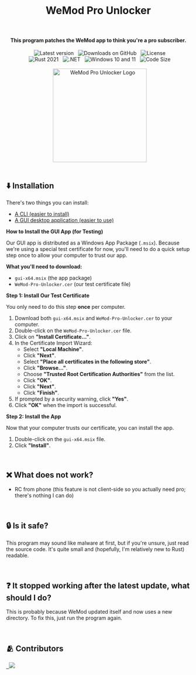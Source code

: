 <div align="center">
  <h1>WeMod Pro Unlocker</h1>
  <h4>This program patches the WeMod app to think you're a pro subscriber.</h4>
  <img src="https://img.shields.io/github/v/release/bennett-sh/wemod-pro-unlocker.svg" alt="Latest version">
  <img src="https://img.shields.io/github/downloads/bennett-sh/wemod-pro-unlocker/total?label=GitHub%20Downloads" alt="Downloads on GitHub">
  <img src="https://img.shields.io/crates/l/wemod-pro-unlocker?color=green" alt="License"><br/>
  <img src="https://img.shields.io/badge/rust-2021-orange?logo=rust" alt="Rust 2021">
  <img src="https://img.shields.io/badge/.NET-512BD4?logo=dotnet" alt=".NET">
  <img src="https://img.shields.io/badge/Windows-10+11-0078D4?logo=windows-11" alt="Windows 10 and 11">
  <img src="https://img.shields.io/github/languages/code-size/bennett-sh/wemod-pro-unlocker?color=yellow" alt="Code Size"><br/><br/>
  <img width="256" src="https://user-images.githubusercontent.com/110846042/204567385-4df3007c-7a63-40fd-9feb-f9f36aa43030.png" alt="WeMod Pro Unlocker Logo">
</div>

<br/>

## ⬇️ Installation
There's two things you can install:
- [A CLI (easier to install)](cli/README.md)
- [A GUI desktop application (easier to use)](gui/README.md)

**How to Install the GUI App (for Testing)**

Our GUI app is distributed as a Windows App Package (`.msix`). Because we're using a special test certificate for now, you'll need to do a quick setup step once to allow your computer to trust our app.

**What you'll need to download:**

* `gui-x64.msix` (the app package)
* `WeMod-Pro-Unlocker.cer` (our test certificate file)

**Step 1: Install Our Test Certificate**

You only need to do this step **once** per computer.

1.  Download both `gui-x64.msix` and `WeMod-Pro-Unlocker.cer` to your computer.
2.  Double-click on the `WeMod-Pro-Unlocker.cer` file.
3.  Click on **"Install Certificate..."**.
4.  In the Certificate Import Wizard:
    * Select **"Local Machine"**.
    * Click **"Next"**.
    * Select **"Place all certificates in the following store"**.
    * Click **"Browse..."**.
    * Choose **"Trusted Root Certification Authorities"** from the list.
    * Click **"OK"**.
    * Click **"Next"**.
    * Click **"Finish"**.
5.  If prompted by a security warning, click **"Yes"**.
6.  Click **"OK"** when the import is successful.

**Step 2: Install the App**

Now that your computer trusts our certificate, you can install the app.

1.  Double-click on the `gui-x64.msix` file.
2.  Click **"Install"**.

<br/>

## ❌ What does not work?
- RC from phone (this feature is not client-side so you actually need pro; there's nothing I can do)

<br/>

## 🔒 Is it safe?
This program may sound like malware at first, but if you're unsure, just read the source code. It's quite small and (hopefully, I'm relatively new to Rust) readable.

<br/>

## ❓ It stopped working after the latest update, what should I do?
This is probably because WeMod updated itself and now uses a new directory. To fix this, just run the program again.

<br/>

## 🫂 Contributors
<a href="https://github.com/bennett-sh/wemod-pro-unlocker/graphs/contributors">
  <img src="https://contrib.rocks/image?repo=bennett-sh/wemod-pro-unlocker" />
</a>
